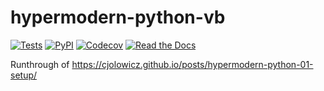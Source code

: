 # hypermodern-python-vb

[![Tests](https://github.com/vinceatbluelabs/hypermodern-python-vb/workflows/Tests/badge.svg)](https://github.com/<your-username>/hypermodern-python/actions?workflow=Tests)
[![PyPI](https://img.shields.io/pypi/v/hypermodern-python-vb.svg)](https://pypi.org/project/hypermodern-python-vb/)
[![Codecov](https://codecov.io/gh/vinceatbluelabs/hypermodern-python-vb/branch/master/graph/badge.svg)](https://codecov.io/gh/vinceatbluelabs/hypermodern-python-vb)
[![Read the Docs](https://readthedocs.org/projects/hypermodern-python-vb/badge/)](https://hypermodern-python-vb.readthedocs.io/)

Runthrough of https://cjolowicz.github.io/posts/hypermodern-python-01-setup/
